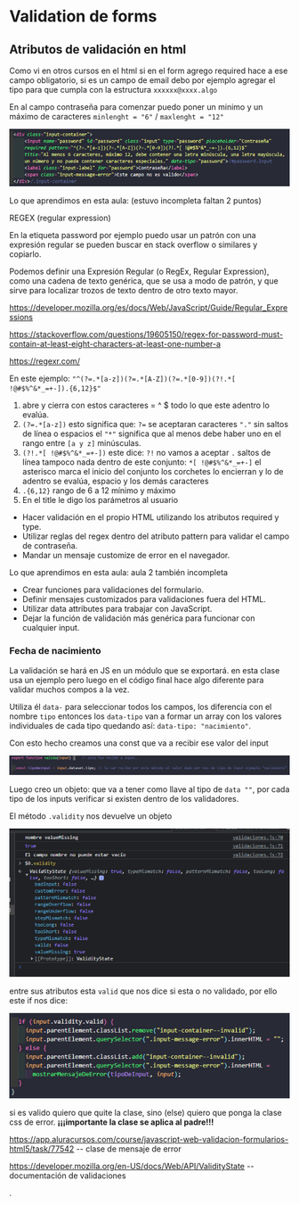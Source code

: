 # Validation de forms

## Atributos de validación en html

Como vi en otros cursos en el html si en el form agrego required hace a ese campo obligatorio, si es un campo de email
debo por ejemplo agregar el tipo para que cumpla con la estructura `xxxxxx@xxxx.algo`

En al campo contraseña para comenzar puedo poner un minimo y un máximo de caracteres `minlenght = "6"` / `maxlenght = "12"`

![img.png](img.png)

Lo que aprendimos en esta aula: (estuvo incompleta faltan 2 puntos)

REGEX (regular expression)

En la etiqueta password por ejemplo puedo usar un patrón con una expresión regular se pueden buscar en stack overflow o 
similares y copiarlo. 

Podemos definir una Expresión Regular (o RegEx, Regular Expression), como una cadena de texto genérica, que se usa a 
modo de patrón, y que sirve para localizar trozos de texto dentro de otro texto mayor.

https://developer.mozilla.org/es/docs/Web/JavaScript/Guide/Regular_Expressions

https://stackoverflow.com/questions/19605150/regex-for-password-must-contain-at-least-eight-characters-at-least-one-number-a

https://regexr.com/

En este ejemplo: 
`"^(?=.*[a-z])(?=.*[A-Z])(?=.*[0-9])(?!.*[ !@#$%^&*_=+-]).{6,12}$"`

1. abre y cierra con estos caracteres = ^ $ todo lo que este adentro lo evalúa.
2. `(?=.*[a-z])` esto significa que: `?=` se aceptaran caracteres `"."` sin saltos de línea o espacios el `"*"` 
significa que al menos debe haber uno en el rango entre `[a y z]` minúsculas.
3. `(?!.*[ !@#$%^&*_=+-])` este dice: `?!` no vamos a aceptar `.` saltos de línea tampoco nada dentro de este conjunto:
`*[ !@#$%^&*_=+-]` el asterisco marca el inicio del conjunto los corchetes lo encierran y lo de adentro se evalúa, 
espacio y los demás caracteres
4. `.{6,12}` rango de 6 a 12 mínimo y máximo
5. En el title le digo los parámetros al usuario



* Hacer validación en el propio HTML utilizando los atributos required y type.
* Utilizar reglas del regex dentro del atributo pattern para validar el campo de contraseña.
* Mandar un mensaje customize de error en el navegador.

 Lo que aprendimos en esta aula: aula 2 también incompleta

* Crear funciones para validaciones del formulario.
* Definir mensajes customizados para validaciones fuera del HTML.
* Utilizar data attributes para trabajar con JavaScript.
* Dejar la función de validación más genérica para funcionar con cualquier input.

### Fecha de nacimiento

La validación se hará en JS en un módulo que se exportará. en esta clase usa un ejemplo pero luego en el código final hace 
algo diferente para validar muchos compos a la vez.

Utiliza él `data-` para seleccionar todos los campos, los diferencia con el nombre `tipo` entonces los `data-tipo` van a
formar un array con los valores individuales de cada tipo quedando así: `data-tipo: "nacimiento"`.

Con esto hecho creamos una const que va a recibir ese valor del input 

![img_1.png](img_1.png)

Luego creo un objeto: que va a tener como llave al tipo de `data ""`, por cada tipo de los inputs verificar si existen dentro
de los validadores.


El método `.validity` nos devuelve un objeto

![img_2.png](img_2.png)

entre sus atributos esta `valid` que nos dice si esta o no validado, por ello este if nos dice:

![img_3.png](img_3.png)

si es valido quiero que quite la clase, sino (else) quiero que ponga la clase css de error. **¡¡¡importante la clase se aplica
al padre!!!**

https://app.aluracursos.com/course/javascript-web-validacion-formularios-html5/task/77542  -- clase de mensaje de error

https://developer.mozilla.org/en-US/docs/Web/API/ValidityState  -- documentación de validaciones




















.
